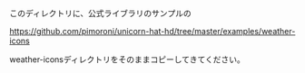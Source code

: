 
このディレクトリに、公式ライブラリのサンプルの

https://github.com/pimoroni/unicorn-hat-hd/tree/master/examples/weather-icons

weather-iconsディレクトリをそのままコピーしてきてください。
